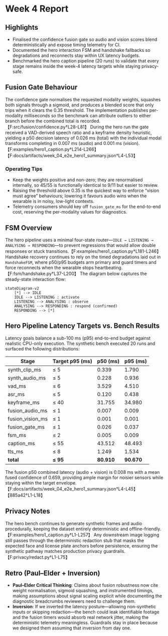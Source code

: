 # Week 4 Report

## Highlights
- Finalised the confidence fusion gate so audio and vision scores blend deterministically and expose timing telemetry for CI.
- Documented the hero interaction FSM and handshake fallbacks so degradations and reconnects stay within UX latency budgets.
- Benchmarked the hero caption pipeline (20 runs) to validate that every stage remains inside the week-4 latency targets while staying privacy-safe.

## Fusion Gate Behaviour
The confidence gate normalises the requested modality weights, squashes both signals through a sigmoid, and produces a blended score that only trips when it clears the 0.35 threshold. The implementation publishes per-modality milliseconds so the benchmark can attribute outliers to either branch before the combined total is recorded.【F:src/fusion/confidence.py†L28-L81】 During the hero run the gate received a VAD-derived speech ratio and a keyframe density heuristic, yielding a p50 decision latency of 0.026 ms (total) with the individual modal transforms completing in 0.007 ms (audio) and 0.001 ms (vision).【F:examples/hero1_caption.py†L214-L266】【F:docs/artifacts/week_04_e2e_hero1_summary.json†L4-L53】

### Operating Tips
- Keep the weights positive and non-zero; they are renormalised internally, so 45/55 is functionally identical to 9/11 but easier to review.
- Raising the threshold above 0.35 is the quickest way to enforce “vision must agree” behaviours; lowering it favours audio wins when the wearable is in noisy, low-light contexts.
- Telemetry consumers should key off `fusion_gate_ms` for the end-to-end cost, reserving the per-modality values for diagnostics.

## FSM Overview
The hero pipeline uses a minimal four-state router—`IDLE → LISTENING → ANALYSING → RESPONDING`—to prevent regressions that would allow double responses or stuck transitions.【F:examples/hero1_caption.py†L181-L246】 Handshake recovery continues to rely on the timed degradations laid out in `HandshakeFSM`, where p50/p95 budgets arm primary and guard timers and force reconnects when the wearable stops heartbeating.【F:fsm/handshake.py†L37-L200】 The diagram below captures the steady-state interaction flow:

```mermaid
stateDiagram-v2
    [*] --> IDLE
    IDLE --> LISTENING : activate
    LISTENING --> ANALYSING : observe
    ANALYSING --> RESPONDING : respond (confirmed)
    RESPONDING --> [*]
```

## Hero Pipeline Latency Targets vs. Bench Results
Latency goals balance a sub-100 ms (p95) end-to-end budget against realistic CPU-only execution. The synthetic bench executed 20 runs and surfaced the following distributions:

| Stage | Target p95 (ms) | p50 (ms) | p95 (ms) |
| --- | --- | --- | --- |
| synth_clip_ms | ≤ 5 | 0.339 | 1.790 |
| synth_audio_ms | ≤ 5 | 0.228 | 0.936 |
| vad_ms | ≤ 6 | 3.529 | 4.510 |
| asr_ms | ≤ 5 | 0.120 | 0.438 |
| keyframe_ms | ≤ 40 | 31.755 | 34.980 |
| fusion_audio_ms | ≤ 1 | 0.007 | 0.009 |
| fusion_vision_ms | ≤ 1 | 0.001 | 0.001 |
| fusion_gate_ms | ≤ 1 | 0.026 | 0.037 |
| fsm_ms | ≤ 2 | 0.005 | 0.009 |
| caption_ms | ≤ 55 | 43.512 | 48.493 |
| tts_ms | ≤ 8 | 1.249 | 1.534 |
| **total** | **≤ 95** | **80.910** | **90.670** |

The fusion p50 combined latency (audio + vision) is 0.008 ms with a mean fused confidence of 0.659, providing ample margin for noisier sensors while staying within the target envelope.【F:docs/artifacts/week_04_e2e_hero1_summary.json†L4-L45】【885a42†L1-L18】

## Privacy Notes
The hero bench continues to generate synthetic frames and audio procedurally, keeping the dataset entirely deterministic and offline-friendly.【F:examples/hero1_caption.py†L1-L257】 Any downstream image logging still passes through the deterministic redaction stub that masks the expected face and license plate anchors before persistence, ensuring the synthetic pathway matches production privacy guardrails.【F:privacy/redact.py†L1-L75】

## Retro (Paul–Elder + Inversion)
- **Paul–Elder Critical Thinking**: Claims about fusion robustness now cite weight normalisation, sigmoid squashing, and instrumented timings, making assumptions about signal scaling explicit while documenting the diagnostic breadcrumbs reviewers need to challenge them.
- **Inversion**: If we inverted the latency posture—allowing non-synthetic inputs or skipping redaction—the bench could leak identifiable footage and the fusion timers would absorb real network jitter, making the deterministic telemetry meaningless. Guardrails stay in place because we designed them assuming that inversion from day one.
